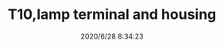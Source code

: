 ﻿---
layout: post 
title: T10,lamp terminal and  housing
tags: T10
categories: wire-cable
overview: T10,lamp terminal and  housing
part_number: T10
thumb_img: static/202006/377-thumb-20200628163704.jpg
small_img: static/202006/377-20200628163704.jpg
date: 2020/6/28 8:34:23
---



